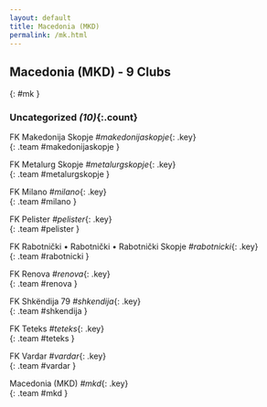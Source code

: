 ```yaml
---
layout: default
title: Macedonia (MKD)
permalink: /mk.html
---
```



## Macedonia (MKD) - 9 Clubs
{: #mk }









### Uncategorized _(10)_{:.count}


FK Makedonija Skopje   _#makedonijaskopje_{: .key} <br>
{: .team #makedonijaskopje }

FK Metalurg Skopje   _#metalurgskopje_{: .key} <br>
{: .team #metalurgskopje }

FK Milano   _#milano_{: .key} <br>
{: .team #milano }

FK Pelister   _#pelister_{: .key} <br>
{: .team #pelister }

FK Rabotnički • Rabotnički • Rabotnički Skopje   _#rabotnicki_{: .key} <br>
{: .team #rabotnicki }

FK Renova   _#renova_{: .key} <br>
{: .team #renova }

FK Shkëndija 79   _#shkendija_{: .key} <br>
{: .team #shkendija }

FK Teteks   _#teteks_{: .key} <br>
{: .team #teteks }

FK Vardar   _#vardar_{: .key} <br>
{: .team #vardar }

Macedonia  (MKD)  _#mkd_{: .key} <br>
{: .team #mkd }


 
